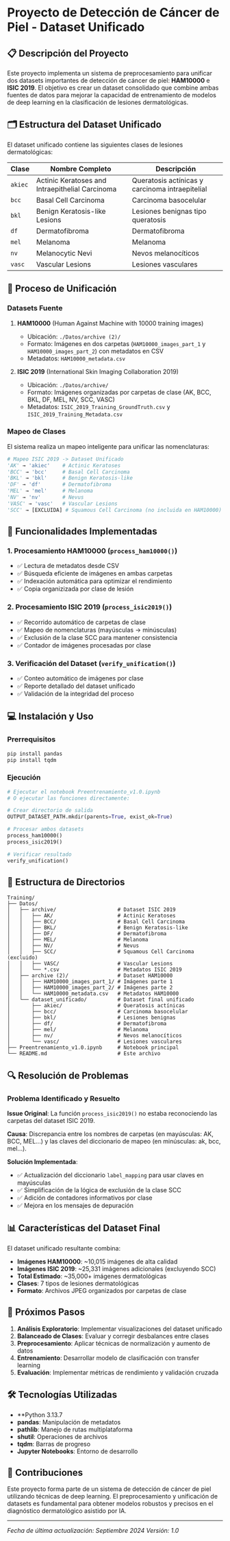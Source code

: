 # Proyecto de Detección de Cáncer de Piel - Dataset Unificado

## 📋 Descripción del Proyecto

Este proyecto implementa un sistema de preprocesamiento para unificar dos datasets importantes de detección de cáncer de piel: **HAM10000** e **ISIC 2019**. El objetivo es crear un dataset consolidado que combine ambas fuentes de datos para mejorar la capacidad de entrenamiento de modelos de deep learning en la clasificación de lesiones dermatológicas.

## 🗂️ Estructura del Dataset Unificado

El dataset unificado contiene las siguientes clases de lesiones dermatológicas:

| Clase | Nombre Completo | Descripción |
|-------|-----------------|-------------|
| `akiec` | Actinic Keratoses and Intraepithelial Carcinoma | Queratosis actínicas y carcinoma intraepitelial |
| `bcc` | Basal Cell Carcinoma | Carcinoma basocelular |
| `bkl` | Benign Keratosis-like Lesions | Lesiones benignas tipo queratosis |
| `df` | Dermatofibroma | Dermatofibroma |
| `mel` | Melanoma | Melanoma |
| `nv` | Melanocytic Nevi | Nevos melanocíticos |
| `vasc` | Vascular Lesions | Lesiones vasculares |

## 🔧 Proceso de Unificación

### Datasets Fuente

1. **HAM10000** (Human Against Machine with 10000 training images)
   - Ubicación: `./Datos/archive (2)/`
   - Formato: Imágenes en dos carpetas (`HAM10000_images_part_1` y `HAM10000_images_part_2`) con metadatos en CSV
   - Metadatos: `HAM10000_metadata.csv`

2. **ISIC 2019** (International Skin Imaging Collaboration 2019)
   - Ubicación: `./Datos/archive/`
   - Formato: Imágenes organizadas por carpetas de clase (AK, BCC, BKL, DF, MEL, NV, SCC, VASC)
   - Metadatos: `ISIC_2019_Training_GroundTruth.csv` y `ISIC_2019_Training_Metadata.csv`

### Mapeo de Clases

El sistema realiza un mapeo inteligente para unificar las nomenclaturas:

```python
# Mapeo ISIC 2019 -> Dataset Unificado
'AK' → 'akiec'    # Actinic Keratoses
'BCC' → 'bcc'     # Basal Cell Carcinoma
'BKL' → 'bkl'     # Benign Keratosis-like
'DF' → 'df'       # Dermatofibroma
'MEL' → 'mel'     # Melanoma
'NV' → 'nv'       # Nevus
'VASC' → 'vasc'   # Vascular Lesions
'SCC' → [EXCLUIDA] # Squamous Cell Carcinoma (no incluida en HAM10000)
```

## 🚀 Funcionalidades Implementadas

### 1. Procesamiento HAM10000 (`process_ham10000()`)
- ✅ Lectura de metadatos desde CSV
- ✅ Búsqueda eficiente de imágenes en ambas carpetas
- ✅ Indexación automática para optimizar el rendimiento
- ✅ Copia organizizada por clase de lesión

### 2. Procesamiento ISIC 2019 (`process_isic2019()`)
- ✅ Recorrido automático de carpetas de clase
- ✅ Mapeo de nomenclaturas (mayúsculas → minúsculas)
- ✅ Exclusión de la clase SCC para mantener consistencia
- ✅ Contador de imágenes procesadas por clase

### 3. Verificación del Dataset (`verify_unification()`)
- ✅ Conteo automático de imágenes por clase
- ✅ Reporte detallado del dataset unificado
- ✅ Validación de la integridad del proceso

## 💻 Instalación y Uso

### Prerrequisitos
```bash
pip install pandas
pip install tqdm
```

### Ejecución
```python
# Ejecutar el notebook Preentrenamiento_v1.0.ipynb
# O ejecutar las funciones directamente:

# Crear directorio de salida
OUTPUT_DATASET_PATH.mkdir(parents=True, exist_ok=True)

# Procesar ambos datasets
process_ham10000()
process_isic2019()

# Verificar resultado
verify_unification()
```

## 📁 Estructura de Directorios

```
Training/
├── Datos/
│   ├── archive/                    # Dataset ISIC 2019
│   │   ├── AK/                     # Actinic Keratoses
│   │   ├── BCC/                    # Basal Cell Carcinoma
│   │   ├── BKL/                    # Benign Keratosis-like
│   │   ├── DF/                     # Dermatofibroma
│   │   ├── MEL/                    # Melanoma
│   │   ├── NV/                     # Nevus
│   │   ├── SCC/                    # Squamous Cell Carcinoma (excluido)
│   │   ├── VASC/                   # Vascular Lesions
│   │   └── *.csv                   # Metadatos ISIC 2019
│   ├── archive (2)/                # Dataset HAM10000
│   │   ├── HAM10000_images_part_1/ # Imágenes parte 1
│   │   ├── HAM10000_images_part_2/ # Imágenes parte 2
│   │   └── HAM10000_metadata.csv   # Metadatos HAM10000
│   └── dataset_unificado/          # Dataset final unificado
│       ├── akiec/                  # Queratosis actínicas
│       ├── bcc/                    # Carcinoma basocelular
│       ├── bkl/                    # Lesiones benignas
│       ├── df/                     # Dermatofibroma
│       ├── mel/                    # Melanoma
│       ├── nv/                     # Nevos melanocíticos
│       └── vasc/                   # Lesiones vasculares
├── Preentrenamiento_v1.0.ipynb     # Notebook principal
└── README.md                       # Este archivo
```

## 🔍 Resolución de Problemas

### Problema Identificado y Resuelto

**Issue Original**: La función `process_isic2019()` no estaba reconociendo las carpetas del dataset ISIC 2019.

**Causa**: Discrepancia entre los nombres de carpetas (en mayúsculas: AK, BCC, MEL...) y las claves del diccionario de mapeo (en minúsculas: ak, bcc, mel...).

**Solución Implementada**:
- ✅ Actualización del diccionario `label_mapping` para usar claves en mayúsculas
- ✅ Simplificación de la lógica de exclusión de la clase SCC
- ✅ Adición de contadores informativos por clase
- ✅ Mejora en los mensajes de depuración

## 📊 Características del Dataset Final

El dataset unificado resultante combina:
- **Imágenes HAM10000**: ~10,015 imágenes de alta calidad
- **Imágenes ISIC 2019**: ~25,331 imágenes adicionales (excluyendo SCC)
- **Total Estimado**: ~35,000+ imágenes dermatológicas
- **Clases**: 7 tipos de lesiones dermatológicas
- **Formato**: Archivos JPEG organizados por carpetas de clase

## 🎯 Próximos Pasos

1. **Análisis Exploratorio**: Implementar visualizaciones del dataset unificado
2. **Balanceado de Clases**: Evaluar y corregir desbalances entre clases
3. **Preprocesamiento**: Aplicar técnicas de normalización y aumento de datos
4. **Entrenamiento**: Desarrollar modelo de clasificación con transfer learning
5. **Evaluación**: Implementar métricas de rendimiento y validación cruzada

## 🛠️ Tecnologías Utilizadas

- **Python 3.13.7
- **pandas**: Manipulación de metadatos
- **pathlib**: Manejo de rutas multiplataforma
- **shutil**: Operaciones de archivos
- **tqdm**: Barras de progreso
- **Jupyter Notebooks**: Entorno de desarrollo

## 👥 Contribuciones

Este proyecto forma parte de un sistema de detección de cáncer de piel utilizando técnicas de deep learning. El preprocesamiento y unificación de datasets es fundamental para obtener modelos robustos y precisos en el diagnóstico dermatológico asistido por IA.

---

*Fecha de última actualización: Septiembre 2024*
*Versión: 1.0*

